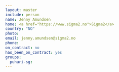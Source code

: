 ```yaml
---
layout: master
include: person
name: Jenny Amundsen
home: <a href="https://www.sigma2.no">Sigma2</a>
country: "NO"
photo:
email: jenny.amundsen@sigma2.no
phone:
on_contract: no
has_been_on_contract: yes
groups:
  puhuri-sg:
---
```

